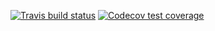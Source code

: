 <!-- badges: start -->
  [![Travis build status](https://travis-ci.com/carldmyers/PROJECT3.svg?branch=master)](https://travis-ci.com/carldmyers/PROJECT3)
  [![Codecov test coverage](https://codecov.io/gh/carldmyers/PROJECT3/branch/master/graph/badge.svg)](https://codecov.io/gh/carldmyers/PROJECT3?branch=master)
  <!-- badges: end -->
